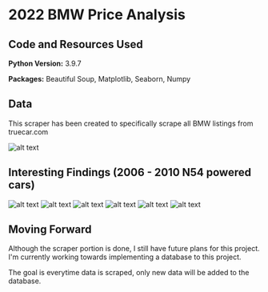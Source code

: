# 2022 BMW Price Analysis

## Code and Resources Used 
**Python Version:** 3.9.7

**Packages:** Beautiful Soup, Matplotlib, Seaborn, Numpy

## Data

This scraper has been created to specifically scrape all BMW listings from truecar.com

![alt text](https://github.com/MarioRashadHUB/truecar_bmw_scraper/blob/master/images/dfpic.png)


## Interesting Findings (2006 - 2010 N54 powered cars)

![alt text](https://github.com/MarioRashadHUB/truecar_bmw_scraper/blob/master/images/avgprice.png)
![alt text](https://github.com/MarioRashadHUB/truecar_bmw_scraper/blob/master/images/lowmiles.png)
![alt text](https://github.com/MarioRashadHUB/truecar_bmw_scraper/blob/master/images/highmiles.png)
![alt text](https://github.com/MarioRashadHUB/truecar_bmw_scraper/blob/master/images/ismodel.png)
![alt text](https://github.com/MarioRashadHUB/truecar_bmw_scraper/blob/master/images/drivetrain.png)
![alt text](https://github.com/MarioRashadHUB/truecar_bmw_scraper/blob/master/images/interiorcolors.png)




## Moving Forward

Although the scraper portion is done, I still have future plans for this project. I'm currently working towards implementing a database to this project.

The goal is everytime data is scraped, only new data will be added to the database.
